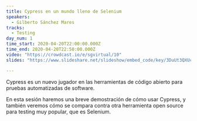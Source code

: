 ```yaml
---
title: Cypress en un mundo lleno de Selenium
speakers:
  - Gilberto Sánchez Mares
tracks:
  - Testing
day_num: 1
time_start: 2020-04-20T22:00:00.000Z
time_end: 2020-04-20T22:50:00.000Z
video: "https://crowdcast.io/e/sgvirtual/10"
slides: "https://www.slideshare.net/slideshow/embed_code/key/3DuUt3QXUcIC9S"

---
```

Cypress es un nuevo jugador en las herramientas de código abierto para pruebas automatizadas de software.

En esta sesión haremos una breve demostración de cómo usar Cypress, y también veremos cómo se compara contra otra herramienta open source para testing muy popular, que es Selenium.